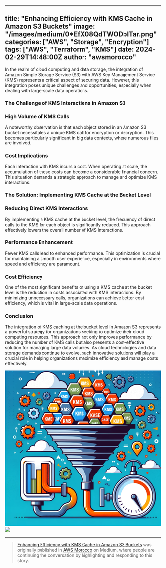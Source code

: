 
---
title: "Enhancing Efficiency with KMS Cache in Amazon S3 Buckets"
image: "/images/medium/0*EfX08QdTWODbITar.png"
categories: ["AWS", "Storage", "Encryption"]
tags: ["AWS", "Terraform", "KMS"]
date: 2024-02-29T14:48:00Z
author: "awsmorocco"
---

In the realm of cloud computing and data storage, the integration of Amazon
Simple Storage Service (S3) with AWS Key Management Service (KMS) represents a
critical aspect of securing data. However, this integration poses unique
challenges and opportunities, especially when dealing with large-scale data
operations.

### The Challenge of KMS Interactions in Amazon S3

### High Volume of KMS Calls

A noteworthy observation is that each object stored in an Amazon S3 bucket
necessitates a unique KMS call for encryption or decryption. This becomes
particularly significant in big data contexts, where numerous files are
involved.

### Cost Implications

Each interaction with KMS incurs a cost. When operating at scale, the
accumulation of these costs can become a considerable financial concern. This
situation demands a strategic approach to manage and optimize KMS
interactions.

### The Solution: Implementing KMS Cache at the Bucket Level

### Reducing Direct KMS Interactions

By implementing a KMS cache at the bucket level, the frequency of direct calls
to the KMS for each object is significantly reduced. This approach effectively
lowers the overall number of KMS interactions.

### Performance Enhancement

Fewer KMS calls lead to enhanced performance. This optimization is crucial for
maintaining a smooth user experience, especially in environments where speed
and efficiency are paramount.

### Cost Efficiency

One of the most significant benefits of using a KMS cache at the bucket level
is the reduction in costs associated with KMS interactions. By minimizing
unnecessary calls, organizations can achieve better cost efficiency, which is
vital in large-scale data operations.

### Conclusion

The integration of KMS caching at the bucket level in Amazon S3 represents a
powerful strategy for organizations seeking to optimize their cloud computing
resources. This approach not only improves performance by reducing the number
of KMS calls but also presents a cost-effective solution for managing large
data volumes. As cloud technologies and data storage demands continue to
evolve, such innovative solutions will play a crucial role in helping
organizations maximize efficiency and manage costs effectively.

![](/assets/images/medium/0*EfX08QdTWODbITar)![](/assets/images/medium/stat?event=post.clientViewed&referrerSource=full_rss&postId=bcba89b9204c)

* * *

>[Enhancing Efficiency with KMS Cache in Amazon S3 Buckets](https://awsmorocco.com/enhancing-efficiency-with-kms-cache-in-amazon-s3-buckets-bcba89b9204c) was originally published in [AWS
Morocco](https://awsmorocco.com) on Medium, where people are continuing the
conversation by highlighting and responding to this story.


